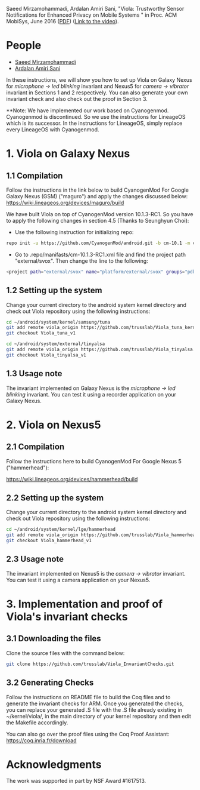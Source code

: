 
Saeed Mirzamohammadi, Ardalan Amiri Sani, "Viola: Trustworthy Sensor Notifications for Enhanced Privacy on Mobile Systems
" in Proc. ACM MobiSys, June 2016
([PDF](http://www.ics.uci.edu/~saeed/Mirzamohammadi_MobiSys16.pdf)) ([Link to the video](https://www.youtube.com/watch?v=przL6tbIIgw)).

# People

* [Saeed Mirzamohammadi](http://www.ics.uci.edu/~saeed)
* [Ardalan Amiri Sani](http://www.ics.uci.edu/~ardalan)

In these instructions, we will show you how to set up Viola on Galaxy Nexus for _microphone -> led blinking_
invariant and Nexus5 for _camera -> vibrator_ invariant in Sections 1 and 2 respectively. You can also generate your own invariant check and also check out the proof in Section 3.

**Note: We have implemented our work based on Cyanogenmod. Cyanogenmod is discontinued. So we use the instructions for LineageOS which is its successor. In the instructions for LineageOS, simply replace every LineageOS with Cyanogenmod.


# 1. Viola on Galaxy Nexus


## 1.1 Compilation


Follow the instructions in the link below to build CyanogenMod For Google Galaxy Nexus (GSM) ("maguro") and apply the changes discussed below:
https://wiki.lineageos.org/devices/maguro/build


We have built Viola on top of CyanogenMod version 10.1.3-RC1. So you have to apply the following changes in section 4.5 (Thanks to Seunghyun Choi):

* Use the following instruction for initializing repo:

```sh
repo init -u https://github.com/CyanogenMod/android.git -b cm-10.1 -m cm-10.1.3-RC1.xml
```

* Go to .repo/manifasts/cm-10.1.3-RC1.xml file and find the project path "external/svox". Then change the line to the following:

```sh
<project path="external/svox" name="platform/external/svox" groups="pdk-cw-fs" remote="aosp" revision="refs/tags/android-4.2.2_r1" />
```


## 1.2 Setting up the system

Change your current directory to the android system kernel directory and check out Viola repository using the following instructions:

```sh
cd ~/android/system/kernel/samsung/tuna
git add remote viola_origin https://github.com/trusslab/Viola_tuna_kernel.git
git checkout Viola_tuna_v1

cd ~/android/system/external/tinyalsa
git add remote viola_origin https://github.com/trusslab/Viola_tinyalsa.git
git checkout Viola_tinyalsa_v1
```


## 1.3 Usage note

The invariant implemented on Galaxy Nexus is the _microphone -> led blinking_ invariant. You can test it using a recorder application on your Galaxy Nexus.




# 2. Viola on Nexus5


## 2.1 Compilation


Follow the instructions here to build CyanogenMod For Google Nexus 5 ("hammerhead"):

https://wiki.lineageos.org/devices/hammerhead/build


## 2.2 Setting up the system


Change your current directory to the android system kernel directory and check out Viola repository using the following instructions:

```sh
cd ~/android/system/kernel/lge/hammerhead
git add remote viola_origin https://github.com/trusslab/Viola_hammerhead_kernel.git
git checkout Viola_hammerhead_v1
```

## 2.3 Usage note


The invariant implemented on Nexus5 is the _camera -> vibrator_ invariant. You can test it using a camera application on your Nexus5.


# 3. Implementation and proof of Viola's invariant checks


## 3.1 Downloading the files


Clone the source files with the command below:

```sh
git clone https://github.com/trusslab/Viola_InvariantChecks.git
```

## 3.2 Generating Checks


Follow the instructions on README file to build the Coq files and to generate the invariant checks for ARM. Once you generated the checks, you can replace your generated .S file with the .S file already existing in ~/kernel/viola/, in the main directory of your kernel repository and then edit the Makefile accordingly.

You can also go over the proof files using the Coq Proof Assistant: https://coq.inria.fr/download

# Acknowledgments

The work was supported in part by NSF Award #1617513.
